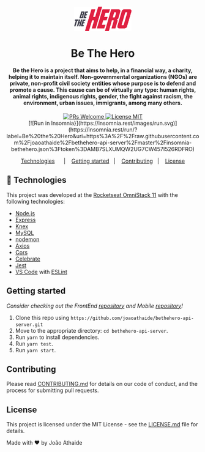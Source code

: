 <h1 align="center">
<br>
  <img src="assets/logo.svg" alt="bethehero" width="150">
<br>
<br>
Be The Hero
</h1>

<h4 align="center">
  Be the Hero is a project that aims to help, in a financial way, a charity, helping it to maintain itself. Non-governmental organizations (NGOs) are private, non-profit civil society entities whose purpose is to defend and promote a cause. This cause can be of virtually any type: human rights, animal rights, indigenous rights, gender, the fight against racism, the environment, urban issues, immigrants, among many others.
</h4>
<p align="center">
  <a href="http://makeapullrequest.com">
    <img src="https://img.shields.io/badge/PRs-welcome-brightgreen.svg?style=flat-square" alt="PRs Welcome">
  </a>
  <a href="https://opensource.org/licenses/MIT">
    <img src="https://img.shields.io/badge/license-MIT-blue.svg?style=flat-square" alt="License MIT">
  </a>
  <br>
  [![Run in Insomnia}](https://insomnia.rest/images/run.svg)](https://insomnia.rest/run/?label=Be%20the%20Hero&uri=https%3A%2F%2Fraw.githubusercontent.com%2Fjoaoathaide%2Fbethehero-api-server%2Fmaster%2Finsomnia-bethehero.json%3Ftoken%3DAMB7SLXUMQW2UG7CW457I526RDFRO)
</p>

<p align="center">
  <a href="#rocket-technologies">Technologies</a>&nbsp;&nbsp;&nbsp;&nbsp;&nbsp;&nbsp;|&nbsp;&nbsp;&nbsp;
  <a href="#getting-started">Getting started</a>&nbsp;&nbsp;&nbsp;|&nbsp;&nbsp;&nbsp;
  <a href="#contributing">Contributing</a>&nbsp;&nbsp;&nbsp;|&nbsp;&nbsp;&nbsp;
  <a href="#license">License</a>
</p>

## :rocket: Technologies

This project was developed at the [Rocketseat OmniStack 11]() with the following technologies:

-   [Node.js](https://nodejs.org/en/)
-   [Express](https://expressjs.com/)
-   [Knex](http://knexjs.org/)
-   [MySQL]()
-   [nodemon](https://nodemon.io/)
-   [Axios](https://www.npmjs.com/package/axios)
-   [Cors](https://www.npmjs.com/package/cors)
-   [Celebrate](https://www.npmjs.com/package/celebrate)
-   [Jest](https://www.npmjs.com/package/jest)
-   [VS Code](https://code.visualstudio.com) with [ESLint](https://marketplace.visualstudio.com/items?itemName=dbaeumer.vscode-eslint)

## Getting started

_Consider checking out the FrontEnd [repository](https://github.com/joaoathaide/bethehero-web) and Mobile [repository](https://github.com/joaoathaide/bethehero-mobile)!_

1. Clone this repo using `https://github.com/joaoathaide/bethehero-api-server.git`
2. Move to the appropriate directory: `cd bethehero-api-server`.<br />
3. Run `yarn` to install dependencies.<br />
4. Run `yarn test`.
5. Run `yarn start`.

## Contributing

Please read [CONTRIBUTING.md](CONTRIBUTING.md) for details on our code of conduct, and the process for submitting pull requests.

## License

This project is licensed under the MIT License - see the [LICENSE.md](LICENSE.md) file for details.

Made with ♥ by João Athaide
